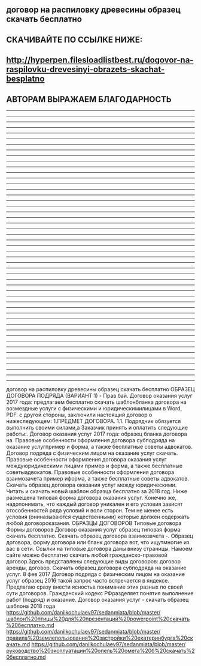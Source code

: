 договор на распиловку древесины образец скачать бесплатно
--------------------------------------------------
СКАЧИВАЙТЕ ПО ССЫЛКЕ НИЖЕ:
--------------------------------------------------
http://hyperpen.filesloadlistbest.ru/dogovor-na-raspilovku-drevesinyi-obrazets-skachat-besplatno
--------------------------------------------------
АВТОРАМ ВЫРАЖАЕМ БЛАГОДАРНОСТЬ
--------------------------------------------------
--------------------------------------------------
--------------------------------------------------
--------------------------------------------------
--------------------------------------------------
--------------------------------------------------
--------------------------------------------------
--------------------------------------------------
--------------------------------------------------
--------------------------------------------------
--------------------------------------------------
--------------------------------------------------
--------------------------------------------------
--------------------------------------------------
--------------------------------------------------
--------------------------------------------------
--------------------------------------------------
--------------------------------------------------
--------------------------------------------------
--------------------------------------------------
--------------------------------------------------
--------------------------------------------------
--------------------------------------------------
--------------------------------------------------
--------------------------------------------------
--------------------------------------------------
--------------------------------------------------
--------------------------------------------------
--------------------------------------------------
--------------------------------------------------
--------------------------------------------------
--------------------------------------------------
--------------------------------------------------
--------------------------------------------------
--------------------------------------------------
--------------------------------------------------
--------------------------------------------------
--------------------------------------------------
--------------------------------------------------
--------------------------------------------------
--------------------------------------------------
--------------------------------------------------
--------------------------------------------------
--------------------------------------------------
--------------------------------------------------
--------------------------------------------------
--------------------------------------------------
--------------------------------------------------
--------------------------------------------------
--------------------------------------------------
договор на распиловку древесины образец скачать бесплатно ОБРАЗЕЦ ДОГОВОРА ПОДРЯДА (ВАРИАНТ 1) - Прав бай. Договор оказания услуг 2017 года: предлагаем бесплатно скачать шаблонбланка договора на возмездные услуги с физическими и юридическимилицами в Word, PDF. с другой стороны, заключили настоящий договор о нижеследующем: 1.ПРЕДМЕТ ДОГОВОРА. 1.1. Подрядчик обязуется выполнить своими силами,а Заказчик принять и оплатить следующие работы:. Договор оказания услуг 2017 года: образец бланка договора на. Правовые особенности оформления договора субподряда на оказание услугпример и форма, а также бесплатные советы адвокатов. Договор подряда с физическим лицом на оказание услуг  скачать. Правовые особенности оформления договора оказания услуг междуюридическими лицами пример и форма, а также бесплатные советыадвокатов. Правовые особенности оформления договора взаимозачета пример иформа, а также бесплатные советы адвокатов. Скачать образец договора оказания услуг между юридическими. Читать и скачать новый шаблон образца бесплатно за 2018 год. Ниже размещена типовая форма договора оказания услуг. Конечно же, надопонимать, что каждый договор уникален и его условия зависят отособенностей ряда условий и воли сторон. Тем не менее есть условия (ониназываются существенными) которые должен содержать любой договороказания. ОБРАЗЦЫ ДОГОВОРОВ  Типовые договора  Формы договоров
Договор оказания услуг образец типовая форма скачать бесплатно. Скачать образец договора взаимозачета -. Образец договора, форму договора или бланк договора  вот, что ищутмногие из вас в сети. Ссылки на типовые договора даны внизу страницы. Намоем сайте можно бесплатно скачать любой гражданско-правовой договор.Здесь представлены следующие виды договоров: договор аренды, договор. Скачать образец договора субподряда на оказание услуг. 8 фев 2017  Договор подряда с физическим лицом на оказание услуг образец 2016 такой запрос часто встречается в яндексе. Предлагаю сразу внести ясностьв понимание этих разных по своей сути договоров. Гражданский кодекс РФразделяет понятия выполнение работ (подряд) и оказание. Договор оказания услуг - скачать образец шаблона 2018 года
https://github.com/danilkochulaev97/sedanmiata/blob/master/шаблон%20птицы%20для%20презентаций%20powerpoint%20скачать%20бесплатно.md
https://github.com/danilkochulaev97/sedanmiata/blob/master/правила%20землепользования%20застройки%20екатеринбурга%20скачать.md
https://github.com/danilkochulaev97/sedanmiata/blob/master/руководство%20эксплуатации%20опель%20омега%20б%20скачать%20бесплатно.md